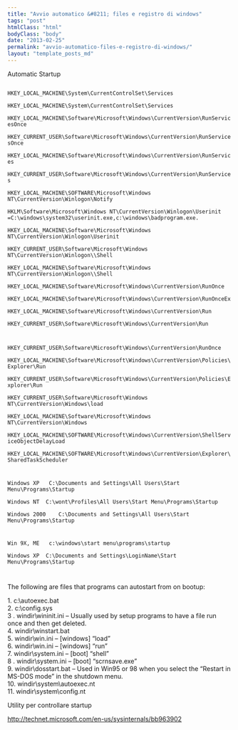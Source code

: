 ```yaml
---
title: "Avvio automatico &#8211; files e registro di windows"
tags: "post"
htmlClass: "html"
bodyClass: "body"
date: "2013-02-25"
permalink: "avvio-automatico-files-e-registro-di-windows/"
layout: "template_posts_md"
---
```

<p>Automatic Startup<br />
<code><br />
HKEY_LOCAL_MACHINE\System\CurrentControlSet\Services<br />
HKEY_LOCAL_MACHINE\System\CurrentControlSet\Services<br />
HKEY_LOCAL_MACHINE\Software\Microsoft\Windows\CurrentVersion\RunServicesOnce<br />
HKEY_CURRENT_USER\Software\Microsoft\Windows\CurrentVersion\RunServicesOnce<br />
HKEY_LOCAL_MACHINE\Software\Microsoft\Windows\CurrentVersion\RunServices<br />
HKEY_CURRENT_USER\Software\Microsoft\Windows\CurrentVersion\RunServices<br />
HKEY_LOCAL_MACHINE\SOFTWARE\Microsoft\Windows NT\CurrentVersion\Winlogon\Notify<br />
HKLM\Software\Microsoft\Windows NT\CurrentVersion\Winlogon\Userinit =C:\windows\system32\userinit.exe,c:\windows\badprogram.exe.<br />
HKEY_LOCAL_MACHINE\Software\Microsoft\Windows NT\CurrentVersion\Winlogon\Userinit<br />
HKEY_CURRENT_USER\Software\Microsoft\Windows NT\CurrentVersion\Winlogon\\Shell<br />
HKEY_LOCAL_MACHINE\Software\Microsoft\Windows NT\CurrentVersion\Winlogon\\Shell<br />
HKEY_LOCAL_MACHINE\Software\Microsoft\Windows\CurrentVersion\RunOnce<br />
HKEY_LOCAL_MACHINE\Software\Microsoft\Windows\CurrentVersion\RunOnceEx<br />
HKEY_LOCAL_MACHINE\Software\Microsoft\Windows\CurrentVersion\Run<br />
HKEY_CURRENT_USER\Software\Microsoft\Windows\CurrentVersion\Run</p>
<p>HKEY_CURRENT_USER\Software\Microsoft\Windows\CurrentVersion\RunOnce<br />
HKEY_LOCAL_MACHINE\Software\Microsoft\Windows\CurrentVersion\Policies\Explorer\Run<br />
HKEY_CURRENT_USER\Software\Microsoft\Windows\CurrentVersion\Policies\Explorer\Run<br />
HKEY_CURRENT_USER\Software\Microsoft\Windows NT\CurrentVersion\Windows\load<br />
HKEY_LOCAL_MACHINE\Software\Microsoft\Windows NT\CurrentVersion\Windows<br />
HKEY_LOCAL_MACHINE\SOFTWARE\Microsoft\Windows\CurrentVersion\ShellServiceObjectDelayLoad<br />
HKEY_LOCAL_MACHINE\SOFTWARE\Microsoft\Windows\CurrentVersion\Explorer\SharedTaskScheduler</p>
<p>Windows XP 	C:\Documents and Settings\All Users\Start Menu\Programs\Startup<br />
Windows NT 	C:\wont\Profiles\All Users\Start Menu\Programs\Startup<br />
Windows 2000 	C:\Documents and Settings\All Users\Start Menu\Programs\Startup</p>
<p>Win 9X, ME 	c:\windows\start menu\programs\startup<br />
Windows XP 	C:\Documents and Settings\LoginName\Start Menu\Programs\Startup</p>
<p></code></p>
<p>The following are files that programs can autostart from on bootup:</p>
<p>1. c:\autoexec.bat<br />
2. c:\config.sys<br />
3 . windir\wininit.ini &#8211; Usually used by setup programs to have a file run once and then get deleted.<br />
4. windir\winstart.bat<br />
5. windir\win.ini &#8211; [windows] &#8220;load&#8221;<br />
6. windir\win.ini &#8211; [windows] &#8220;run&#8221;<br />
7. windir\system.ini &#8211; [boot] &#8220;shell&#8221;<br />
8 . windir\system.ini &#8211; [boot] &#8220;scrnsave.exe&#8221;<br />
9. windir\dosstart.bat &#8211; Used in Win95 or 98 when you select the &#8220;Restart in MS-DOS mode&#8221; in the shutdown menu.<br />
10. windir\system\autoexec.nt<br />
11. windir\system\config.nt</p>
<p>Utility per controllare startup</p>
<p><a href="http://technet.microsoft.com/en-us/sysinternals/bb963902">http://technet.microsoft.com/en-us/sysinternals/bb963902</a></p>
